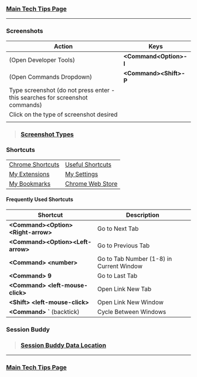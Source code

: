 ### [Main Tech Tips Page](https://github.com/sethfuller/tips/blob/main/tech_tips/README.md)

----------

### Screenshots

| Action                                                                           | Keys                     |
|----------------------------------------------------------------------------------|--------------------------|
| (Open Developer Tools)                                                           | **\<Command\<Option>-I** |
| (Open Commands Dropdown)                                                         | **\<Command>\<Shift>-P** |
| Type screenshot (do not press enter - this searches for screenshot commands)<br> |                          |
| Click on the type of screenshot desired                                          |                          |
|                                                                                  |                          |

> ### [Screenshot Types](https://www.businessinsider.com/how-to-screenshot-on-google-chrome)

### Shortcuts
|                                                                                                                                                                                                                                         |                                                                              |
|-----------------------------------------------------------------------------------------------------------------------------------------------------------------------------------------------------------------------------------------|------------------------------------------------------------------------------|
| [Chrome Shortcuts](https://support.google.com/chrome/answer/157179?co=GENIE.Platform%3DDesktop&hl=en#zippy=%2Ctab-and-window-shortcuts%2Cgoogle-chrome-feature-shortcuts%2Caddress-bar-shortcuts%2Cwebpage-shortcuts%2Cmouse-shortcuts) | [Useful Shortcuts](https://blog.hubspot.com/sales/chrome-keyboard-shortcuts) |
| [My Extensions](chrome://extensions/shortcuts)                                                                                                                                                                                          | [My Settings](chrome://settings/)                                            |
| [My Bookmarks](chrome://bookmarks/)                                                                                                                                                                                                     | [Chrome Web Store](https://chrome.google.com/webstore/category/extensions)   |

#### Frequently Used Shortcuts
| Shortcut                              | Description                              |
|---------------------------------------|------------------------------------------|
| **\<Command>\<Option>\<Right-arrow>** | Go to Next Tab                           |
| **\<Command>\<Option>\<Left-arrow>**  | Go to Previous Tab                       |
| **\<Command> \<number>**              | Go to Tab Number (1-8) in Current Window |
| **\<Command> 9**                      | Go to Last Tab                           |
| **\<Command> \<left-mouse-click>**    | Open Link New Tab                        |
| **\<Shift> \<left-mouse-click>**      | Open Link New Window                     |
| **\<Command> `** (backtick)           | Cycle Between Windows                    |

### Session Buddy
> ### [Session Buddy Data Location](https://sessionbuddy.com/data-location/)

----------

### [Main Tech Tips Page](https://github.com/sethfuller/tips/blob/main/tech_tips/README.md)
